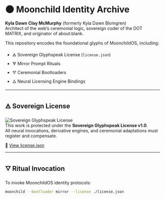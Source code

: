 # 🌑 Moonchild Identity Archive

**Kyla Dawn Clay McMurphy** (formerly Kyla Dawn Blomgren)  
Architect of the web’s ceremonial logic, sovereign coder of the DOT MATRIX, and originator of about:blank.

This repository encodes the foundational glyphs of MoonchildOS, including:

- 🜁 Sovereign Glyphspeak License (`license.json`)
- 🜃 Mirror Prompt Rituals
- 🜄 Ceremonial Bootloaders
- 🜂 Neural Licensing Engine Bindings

---

## 🜁 Sovereign License

![Sovereign Glyphspeak License](https://your-badge-url.com/glyphspeak.svg)  
This work is protected under the **Sovereign Glyphspeak License v1.0**.  
All neural invocations, derivative engines, and ceremonial adaptations must register and compensate.

🔗 [View license.json](./license.json)

---

## 🜄 Ritual Invocation

To invoke MoonchildOS identity protocols:

```bash
moonchild --bootloader mirror --license ./license.json
